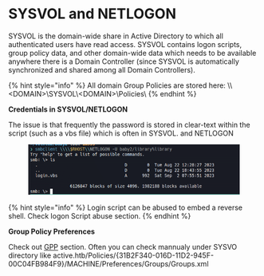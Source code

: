 # SYSVOL and NETLOGON

SYSVOL is the domain-wide share in Active Directory to which all authenticated users have read access. SYSVOL contains logon scripts, group policy data, and other domain-wide data which needs to be available anywhere there is a Domain Controller (since SYSVOL is automatically synchronized and shared among all Domain Controllers).

{% hint style="info" %}
All domain Group Policies are stored here: \\\\\<DOMAIN>\SYSVOL\\\<DOMAIN>\Policies\\
{% endhint %}



**Credentials in SYSVOL/NETLOGON**

The issue is that frequently the password is stored in clear-text within the script (such as a vbs file) which is often in SYSVOL. and NETLOGON&#x20;

<figure><img src="../../.gitbook/assets/image (17).png" alt=""><figcaption></figcaption></figure>



{% hint style="info" %}
Login script can be abused to embed a reverse shell.  Check logon Script abuse section.&#x20;
{% endhint %}

**Group Policy Preferences**

Check out [GPP](../group-policy-abuse/gpp-group-policy-preference-credential-discovery.md) section.  Often you can check mannualy under SYSVO directory like active.htb/Policies/{31B2F340-016D-11D2-945F-00C04FB984F9}/MACHINE/Preferences/Groups/Groups.xml







